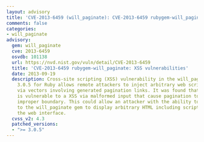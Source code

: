 ```yaml
---
layout: advisory
title: 'CVE-2013-6459 (will_paginate): CVE-2013-6459 rubygem-will_paginate: XSS vulnerabilities'
comments: false
categories:
- will_paginate
advisory:
  gem: will_paginate
  cve: 2013-6459
  osvdb: 101138
  url: https://nvd.nist.gov/vuln/detail/CVE-2013-6459
  title: 'CVE-2013-6459 rubygem-will_paginate: XSS vulnerabilities'
  date: 2013-09-19
  description: Cross-site scripting (XSS) vulnerability in the will_paginate gem before
    3.0.5 for Ruby allows remote attackers to inject arbitrary web script or HTML
    via vectors involving generated pagination links. It was found that ruby will_paginate
    is vulnerable to a XSS via malformed input that cause pagination to occur on an
    improper boundary. This could allow an attacker with the ability to pass data
    to the will_paginate gem to display arbitrary HTML including scripting code within
    the web interface.
  cvss_v2: 4.3
  patched_versions:
  - ">= 3.0.5"
---
```

